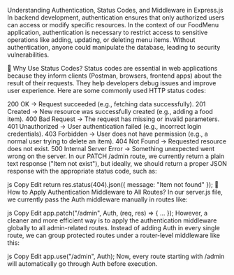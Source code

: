 Understanding Authentication, Status Codes, and Middleware in Express.js
In backend development, authentication ensures that only authorized users can access or modify specific resources. In the context of our FoodMenu application, authentication is necessary to restrict access to sensitive operations like adding, updating, or deleting menu items. Without authentication, anyone could manipulate the database, leading to security vulnerabilities.

🔹 Why Use Status Codes?
Status codes are essential in web applications because they inform clients (Postman, browsers, frontend apps) about the result of their requests. They help developers debug issues and improve user experience. Here are some commonly used HTTP status codes:

200 OK → Request succeeded (e.g., fetching data successfully).
201 Created → New resource was successfully created (e.g., adding a food item).
400 Bad Request → The request has missing or invalid parameters.
401 Unauthorized → User authentication failed (e.g., incorrect login credentials).
403 Forbidden → User does not have permission (e.g., a normal user trying to delete an item).
404 Not Found → Requested resource does not exist.
500 Internal Server Error → Something unexpected went wrong on the server.
In our PATCH /admin route, we currently return a plain text response ("Item not exist"), but ideally, we should return a proper JSON response with the appropriate status code, such as:

js
Copy
Edit
return res.status(404).json({ message: "Item not found" });
🔹 How to Apply Authentication Middleware to All Routes?
In our server.js file, we currently pass the Auth middleware manually in routes like:

js
Copy
Edit
app.patch("/admin", Auth, (req, res) => { ... });
However, a cleaner and more efficient way is to apply the authentication middleware globally to all admin-related routes. Instead of adding Auth in every single route, we can group protected routes under a router-level middleware like this:

js
Copy
Edit
app.use("/admin", Auth);
Now, every route starting with /admin will automatically go through Auth before execution.

